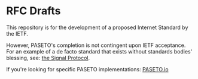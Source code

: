 # RFC Drafts

This repository is for the development of a proposed Internet Standard by the
IETF.

However, PASETO's completion is not contingent upon IETF acceptance. For an
example of a de facto standard that exists without standards bodies' blessing,
see: [the Signal Protocol](https://en.wikipedia.org/wiki/Signal_Protocol).

If you're looking for specific PASETO implementations: [PASETO.io](https://paseto.io)
